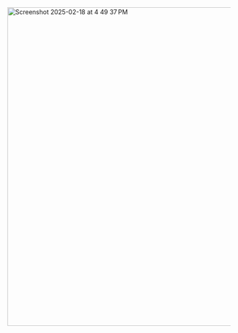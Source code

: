 <img width="721" alt="Screenshot 2025-02-18 at 4 49 37 PM" src="https://github.com/user-attachments/assets/519b4f25-02ae-45ff-beb4-8cff0d206f0c" />
